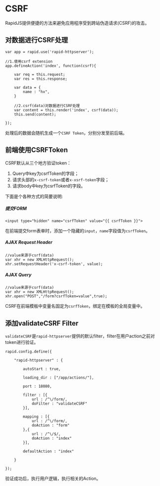 # CSRF

RapidJS提供便捷的方法来避免应用程序受到跨站伪造请求(CSRF)的攻击。


## 对数据进行CSRF处理

	var app = rapid.use('rapid-httpserver');
	
	//1.使用csrf extension
	app.defineAction('index', function(csrf){

		var req = this.request;
		var res = this.response;

		var data = {
			name : "hx",
		}
		
		//2.csrf(data)对数据进行CSRF处理
		var content = this.render('index', csrf(data));
		this.send(content);

	});

处理后的数据会随机生成一个`CSRF Token`，分别分发至前后端。


## 前端使用CSRFToken

CSRF默认从三个地方验证token：

1. Query中key为csrfToken的字段；  
2. 请求头部的`x-csrf-token`或者`x-xsrf-token`字段；  
3. 请求body中key为csrfToken的字段。

下面是个各种方式的简要说明:

##### 提交FORM

	<input type="hidden" name="csrfToken" value="{{ csrfToken }}">

在前端提交form表单时，添加一个隐藏的`input`，`name`字段值为`csrfToken`。  
	
##### AJAX Request Header
	
	//value来源于csrf(data)
	var xhr = new XMLHttpRequest();
	xhr.setRequestHeader('x-csrf-token', value);
	
##### AJAX Query
	
	//value来源于csrf(data)
	var xhr = new XMLHttpRequest();
	xhr.open("POST","/form?csrfToken=value",true);

CSRF在前端模板中变量名固定为`csrfToken`，绑定在模板的全局变量中。


## 添加validateCSRF Filter

`validateCSRF`是`rapid-httpserver`提供的默认filter，filter在用户action之前对token进行验证。

	rapid.config.define({

		"rapid-httpserver" : {

			autoStart : true,

			loading_dir : ["/app/actions/"],

			port : 18080,

			filter : [{
				url : /^\/form/,
				doFilter : "validateCSRF"
			}],

			mapping : [{
				url : /^\/form/,
				doAction : "form"
			},{
				url : /^\/$/,
				doAction : "index"
			}],

			defaultAction : "index"
			
		}

	});
	
验证成功后，执行用户逻辑，执行相关的Action。

